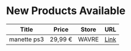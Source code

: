 # New Products Available

| Title | Price | Store | URL |
|---|---|---|---|
| manette ps3 | 29,99 € | WAVRE | [Link](https://www.cashconverters.be/fr/accessoires-jeux-video/671631-manette-ps3.html) |
